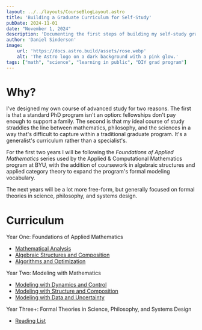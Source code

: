 ```yaml
---
layout: ../../layouts/CourseBlogLayout.astro
title: 'Building a Graduate Curriculum for Self-Study'
pubDate: 2024-11-01
date: "November 1, 2024"
description: 'Documenting the first steps of building my self-study graduate curriculum for mathematical sciences.'
author: 'Daniel Sinderson'
image:
    url: 'https://docs.astro.build/assets/rose.webp'
    alt: 'The Astro logo on a dark background with a pink glow.'
tags: ["math", "science", "learning in public", "DIY grad program"]
---
```

# Why?
I've designed my own course of advanced study for two reasons. The first is that a standard PhD program isn't an option: fellowships don't pay enough to support a family. The second is that my ideal course of study straddles the line between mathematics, philosophy, and the sciences in a way that's difficult to capture within a traditional graduate program. It's a generalist's curriculum rather than a specialist's.

For the first two years I will be following the *Foundations of Applied Mathematics* series used by the Applied & Computational Mathematics program at BYU, with the addition of coursework in algebraic structures and applied category theory to expand the program's formal modeling vocabulary.

The next years will be a lot more free-form, but generally focused on formal theories in science, philosophy, and systems design.


# Curriculum

Year One: Foundations of Applied Mathematics
- [Mathematical Analysis](/posts/DIYphd-1A-analysis)
- [Algebraic Structures and Composition](/posts/DIYphd-1B-algebraic-structures)
- [Algorithms and Optimization](/posts/DIYphd-1C-algorithms)

Year Two: Modeling with Mathematics
- [Modeling with Dynamics and Control](/posts/DIYphd-2A-modeling-with-dynamics)
- [Modeling with Structure and Composition](/posts/DIYphd-2B-modeling-with-structure)
- [Modeling with Data and Uncertainty](/posts/DIYphd-2C-modeling-with-data)

Year Three+: Formal Theories in Science, Philosophy, and Systems Design
- [Reading List](/posts/DIYphd-3-reading-list)